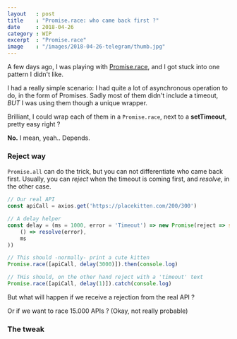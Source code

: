 ```yaml
---
layout   : post
title    : "Promise.race: who came back first ?"
date     : 2018-04-26
category : WIP
excerpt  : "Promise.race"
image    : "/images/2018-04-26-telegram/thumb.jpg"
---
```


A few days ago, I was playing with [Promise.race](https://developer.mozilla.org/en-US/docs/Web/JavaScript/Reference/Global_Objects/Promise/race), and I got stuck into one pattern I didn't like.

I had a really simple scenario: I had quite a lot of asynchronous operation to do, in the form of Promises. Sadly most of them didn't include a timeout, *BUT* I was using them though a unique wrapper.

Brilliant, I could wrap each of them in a `Promise.race`, next to a **setTimeout**, pretty easy right ?

**No.** I mean, yeah.. Depends.

### Reject way

`Promise.all` can do the trick, but you can not differentiate who came back first.
Usually, you can *reject* when the timeout is coming first, and *resolve*, in the other case.

```js
// Our real API
const apiCall = axios.get('https://placekitten.com/200/300')

// A delay helper
const delay = (ms = 1000, error = 'Timeout') => new Promise(reject => setTimeout(
    () => resolve(error),
    ms
))

// This should -normally- print a cute kitten
Promise.race([apiCall, delay(3000)]).then(console.log)

// THis should, on the other hand reject with a 'timeout' text
Promise.race([apiCall, delay(1)]).catch(console.log)
```

But what will happen if we receive a rejection from the real API ?

Or if we want to race 15.000 APIs ? (Okay, not really probable)

### The tweak
